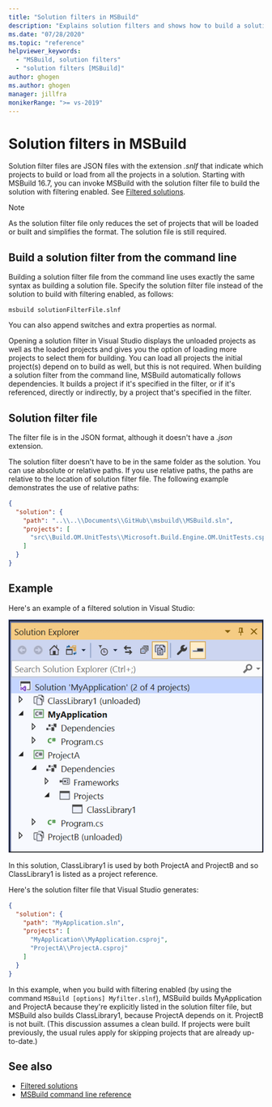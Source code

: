 ```yaml
---
title: "Solution filters in MSBuild"
description: "Explains solution filters and shows how to build a solution filter file with MSBuild."
ms.date: "07/28/2020"
ms.topic: "reference"
helpviewer_keywords:
  - "MSBuild, solution filters"
  - "solution filters [MSBuild]"
author: ghogen
ms.author: ghogen
manager: jillfra
monikerRange: ">= vs-2019"
---
```

# Solution filters in MSBuild

Solution filter files are JSON files with the extension *.snlf* that indicate which projects to build or load from all the projects in a solution. Starting with MSBuild 16.7, you can invoke MSBuild with the solution filter file to build the solution with filtering enabled. See [Filtered solutions](../ide/filtered-solutions.md).

> [!NOTE]
> As the solution filter file only reduces the set of projects that will be loaded or built and simplifies the format. The solution file is still required.

## Build a solution filter from the command line

Building a solution filter file from the command line uses exactly the same syntax as building a solution file. Specify the solution filter file instead of the solution to build with filtering enabled, as follows:

```console
msbuild solutionFilterFile.slnf
```

You can also append switches and extra properties as normal.

Opening a solution filter in Visual Studio displays the unloaded projects as well as the loaded projects and gives you the option of loading more projects to select them for building. You can load all projects the initial project(s) depend on to build as well, but this is not required. When building a solution filter from the command line, MSBuild automatically follows dependencies. It builds a project if it's specified in the filter, or if it's referenced, directly or indirectly, by a project that's specified in the filter.

## Solution filter file

The filter file is in the JSON format, although it doesn't have a *.json* extension.

The solution filter doesn't have to be in the same folder as the solution. You can use absolute or relative paths. If you use relative paths, the paths are relative to the location of solution filter file. The following example demonstrates the use of relative paths:

```json
{
  "solution": {
    "path": "..\\..\\Documents\\GitHub\\msbuild\\MSBuild.sln",
    "projects": [
      "src\\Build.OM.UnitTests\\Microsoft.Build.Engine.OM.UnitTests.csproj"
    ]
  }
}
```

## Example

Here's an example of a filtered solution in Visual Studio:

![Screenshot of filtered solution in Visual Studio](media/solution-with-filter.png)

In this solution, ClassLibrary1 is used by both ProjectA and ProjectB and so ClassLibrary1 is listed as a project reference.

Here's the solution filter file that Visual Studio generates:

```json
{
  "solution": {
    "path": "MyApplication.sln",
    "projects": [
      "MyApplication\\MyApplication.csproj",
      "ProjectA\\ProjectA.csproj"
    ]
  }
}
```

In this example, when you build with filtering enabled (by using the command `MSBuild [options] Myfilter.slnf`), MSBuild builds MyApplication and ProjectA because they're explicitly listed in the solution filter file, but MSBuild also builds ClassLibrary1, because ProjectA depends on it.  ProjectB is not built. (This discussion assumes a clean build. If projects were built previously, the usual rules apply for skipping projects that are already up-to-date.)

## See also

- [Filtered solutions](../ide/filtered-solutions.md)
- [MSBuild command line reference](msbuild-command-line-reference.md)
